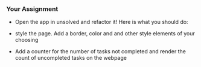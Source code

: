 

### Your Assignment

* Open the app in unsolved and refactor it! Here is what you should do:

* style the page. Add a border, color and and other style elements of your choosing

* Add a counter for the number of tasks not completed and render the count of uncompleted tasks on the webpage





